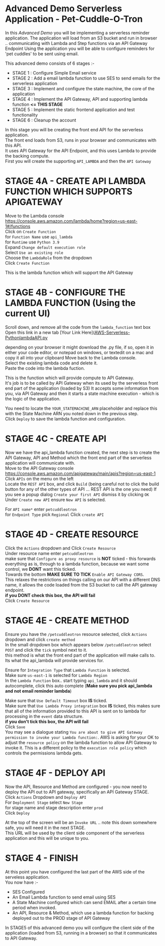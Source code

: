 # Advanced Demo Serverless Application - Pet-Cuddle-O-Tron
In this _Advanced Demo_ you will be implementing a serverless reminder application.
The application will load from an S3 bucket and run in browser
.. communicating with Lambda and Step functions via an API Gateway Endpoint
Using the application you will be able to configure reminders for 'pet cuddles' to be sent using email.

This advanced demo consists of 6 stages :-

- STAGE 1 : Configure Simple Email service 
- STAGE 2 : Add a email lambda function to use SES to send emails for the serverless application 
- STAGE 3 : Implement and configure the state machine, the core of the application 
- STAGE 4 : Implement the API Gateway, API and supporting lambda function **<= THIS STAGE**
- STAGE 5 : Implement the static frontend application and test functionality
- STAGE 6 : Cleanup the account


In this stage you will be creating the front end API for the serverless application.  
The front end loads from S3, runs in your browser and communicates with this API.  
It uses API Gateway for the API Endpoint, and this uses Lambda to provide the backing compute.  
First you will create the supporting `API_LAMBDA` and then the `API Gateway`  

# STAGE 4A - CREATE API LAMBDA FUNCTION WHICH SUPPORTS APIGATEWAY

Move to the Lambda console https://console.aws.amazon.com/lambda/home?region=us-east-1#/functions  
Click on `Create Function`  
for `Function Name` use `api_lambda`  
for `Runtime` use `Python 3.9`  
Expand `Change default execution role`  
Select `Use an existing role`  
Choose the `LambdaRole` from the dropdown  
Click `Create Function`  


This is the lambda function which will support the API Gateway

# STAGE 4B - CONFIGURE THE LAMBDA FUNCTION (Using the current UI)

Scroll down, and remove all the code from the `lambda_function` text box  
Open this link in a new tab [Your Link Here]([AWS-Serverless-PythonlambdaAPI.py](https://learn-cantrill-labs.s3.amazonaws.com/aws-serverless-pet-cuddle-o-tron/api_lambda.py
)

depending on your browser it might download the .py file, if so, open it in either your code editor, or notepad on windows, or textedit on a mac and copy it all into your clipboard
Move back to the Lambda console.  
Select the existing lambda code and delete it.  
Paste the code into the lambda fuction.  

This is the function which will provide compute to API Gateway.  
It's job is to be called by API Gateway when its used by the serverless front end part of the application (loaded by S3)
It accepts some information from you, via API Gateway and then it starts a state machine execution - which is the logic of the application.  

You need to locate the `YOUR_STATEMACHINE_ARN` placeholder and replace this with the State Machine ARN you noted down in the previous step.  
Click `Deploy` to save the lambda function and configuration.     


# STAGE 4C - CREATE API

Now we have the api_lambda function created, the next step is to create the API Gateway, API and Method which the front end part of the serverless application will communicate with.  
Move to the API Gateway console https://console.aws.amazon.com/apigateway/main/apis?region=us-east-1  
Click `APIs` on the menu on the left  
Locate the `REST API` box, and click `Build` (being careful not to click the build button for any of the other types of API ... REST API is the one you need)
If you see a popup dialog `Create your first API` dismiss it by clicking `OK`  
Under `Create new API` ensure `New API` is selected.  

For `API name*` enter `petcuddleotron`  
for `Endpoint Type` pick `Regional` 
Click `create API`  

# STAGE 4D - CREATE RESOURCE

Click the `Actions` dropdown and Click `Create Resource`  
Under resource name enter `petcuddleotron`  
make sure that `Configure as proxy resource` is **NOT** ticked - this forwards everything as is, through to a lambda function, because we want some control, we **DONT** want this ticked.  
Towards the bottom **MAKE SURE TO TICK** `Enable API Gateway CORS`.  
This relaxes the restrictions on things calling on our API with a different DNS name, it allows the code loaded from the S3 bucket to call the API gateway endpoint.  
**if you DONT check this box, the API will fail**   
Click `Create Resource`  

# STAGE 4E - CREATE METHOD

Ensure you have the `/petcuddleotron` resource selected, click `Actions` dropdown and click `create method`  
In the small dropdown box which appears below `/petcuddleotron` select `POST` and click the `tick` symbol next to it.  
this method is what the front end part of the application will make calls to.  
Its what the api_lambda will provide services for.  

Ensure for `Integration Type` that `Lambda Function` is selected.  
Make sure `us-east-1` is selected for `Lambda Region`  
In the `Lambda Function` box.. start typing `api_lambda` and it should autocomplete, click this auto complete (**Make sure you pick api_lambda and not email reminder lambda**)  

Make sure that `Use Default Timeout` box **IS** ticked.  
Make sure that `Use Lambda Proxy integration` box **IS** ticked, this makes sure that all of the information provided to this API is sent on to lambda for processing in the `event` data structure.  
**if you don't tick this box, the API will fail**  
Click `Save`  
You may see a dialogue stating `You are about to give API Gateway permission to invoke your Lambda function:`. AWS is asking for your OK to adjust the `resource policy` on the lambda function to allow API Gateway to invoke it.  This is a different policy to the `execution role policy` which controls the permissions lambda gets.  


# STAGE 4F - DEPLOY API  

Now the API, Resource and Method are configured - you now need to deploy the API out to API gateway, specifically an API Gateway STAGE.  
Click `Actions` Dropdown and `Deploy API`  
For `Deployment Stage` select `New Stage`  
for stage name and stage description enter `prod`  
Click `Deploy`  

At the top of the screen will be an `Invoke URL` .. note this down somewhere safe, you will need it in the next STAGE.  
This URL will be used by the client side component of the serverless application and this will be unique to you.    


# STAGE 4 - FINISH

At this point you have configured the last part of the AWS side of the serveless application.   
You now have :-

- SES Configured
- An Email Lambda function to send email using SES
- A State Machine configured which can send EMAIL after a certain time period when invoked.
- An API, Resource & Method, which use a lambda function for backing deployed out to the PROD stage of API Gateway

In STAGE5 of this advanced demo you will configure the client side of the application (loaded from S3, running in a browser) so that it communicates to API Gateway.  


